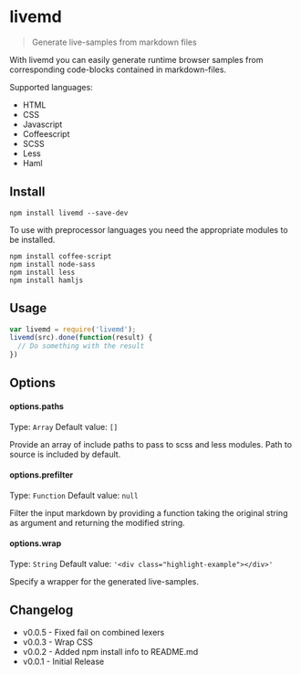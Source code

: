 # livemd

> Generate live-samples from markdown files

With livemd you can easily generate runtime browser samples from corresponding code-blocks contained in markdown-files.

Supported languages:

* HTML
* CSS
* Javascript
* Coffeescript
* SCSS
* Less
* Haml

## Install

```shell
npm install livemd --save-dev
```

To use with preprocessor languages you need the appropriate modules to be installed.

```shell
npm install coffee-script
npm install node-sass
npm install less
npm install hamljs
```

## Usage

```js
var livemd = require('livemd');
livemd(src).done(function(result) {
  // Do something with the result
})
```

## Options

#### options.paths
Type: `Array`
Default value: `[]`

Provide an array of include paths to pass to scss and less modules. Path to source is included by default.

#### options.prefilter
Type: `Function`
Default value: `null`

Filter the input markdown by providing a function taking the original string as argument and returning the modified string.

#### options.wrap
Type: `String`
Default value: `'<div class="highlight-example"></div>'`

Specify a wrapper for the generated live-samples.


## Changelog

* v0.0.5 - Fixed fail on combined lexers
* v0.0.3 - Wrap CSS
* v0.0.2 - Added npm install info to README.md
* v0.0.1 - Initial Release